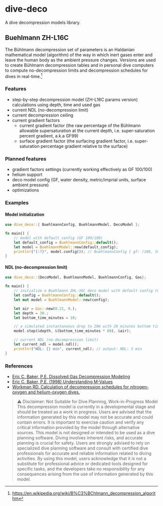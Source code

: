 # dive-deco

A dive decompression models library.

## Buehlmann ZH-L16C

The Bühlmann decompression set of parameters is an Haldanian mathematical model (algorithm) of the way in which inert gases enter and leave the human body as the ambient pressure changes. Versions are used to create Bühlmann decompression tables and in personal dive computers to compute no-decompression limits and decompression schedules for dives in real-time.[^1]

### Features

- step-by-step decompression model (ZH-L16C params version) calculations using depth, time and used gas
- current NDL (no-decompression limit)
- current decompression ceiling
- current gradient factors
  - current gradient factor (the raw percentage of the Bühlmann allowable supersaturation at the current depth, i.e. super-saturation percent gradient, a.k.a GF99)
  - surface gradient factor (the surfacing gradient factor, i.e. super-saturation percentage gradient relative to the surface)

### Planned features

- gradient factors settings (currently working effectively as GF 100/100)
- helium support
- deco model config (GF, water density, metric/imprial units, surface ambient pressure)
- optimizations

### Examples

#### Model initialization

```rust
use dive_deco::{ BuehlmannConfig, BuehlmannModel, DecoModel };

fn main() {
    // model with default config (GF 100/100)
    let default_config = BuehlmannConfig::default();
    let model = BuehlmannModel::new(default_config);
    println!("{:?}", model.config()); // BuehlmannConfig { gf: (100, 100) }
}
```

#### NDL (no-decompression limit)

```rust
use dive_deco::{DecoModel, BuehlmannModel, BuehlmannConfig, Gas};

fn main() {
    // initialize a Buehlmann ZHL-16C deco model with default config (GF 100/100)
    let config = BuehlmannConfig::default();
    let mut model = BuehlmannModel::new(config);

    let air = Gas::new(0.21, 0.);
    let depth = 30.;
    let bottom_time_minutes = 10;

    // a simulated instantaneous drop to 20m with 20 minutes bottom time using air
    model.step(&depth, &(bottom_time_minutes * 60), &air);

    // current NDL (no-decompression limit)
    let current_ndl = model.ndl();
    println!("NDL: {} min", current_ndl); // output: NDL: 5 min
}
```

### References

- [Eric C. Baker, P.E. Dissolved Gas Decompression Modeling](https://www.shearwater.com/wp-content/uploads/2012/08/Introductory-Deco-Lessons.pdf)
- [Eric C. Baker, P.E. (1998) Understanding M-Values](http://www.dive-tech.co.uk/resources/mvalues.pdf)
- [Workman RD. Calculation of decompression schedules for nitrogen-oxygen and helium-oxygen dives.](https://apps.dtic.mil/sti/pdfs/AD0620879.pdf)

> :warning: Disclaimer: Not Suitable for Dive Planning,  Work-in-Progress Model
> This decompression model is currently in a developmental stage and should be treated as a work in progress. Users are advised that the information generated by this model may not be accurate and could contain errors. It is important to exercise caution and verify any critical information provided by the model through alternative sources.
> This model is not designed or intended to be used as a dive planning software. Diving involves inherent risks, and accurate planning is crucial for safety. Users are strongly advised to rely on specialized dive planning software and consult with certified dive professionals for accurate and reliable information related to diving activities.
> By using this model, users acknowledge that it is not a substitute for professional advice or dedicated tools designed for specific tasks, and the developers take no responsibility for any consequences arising from the use of information generated by this model.

[^1]: https://en.wikipedia.org/wiki/B%C3%BChlmann_decompression_algorithm
